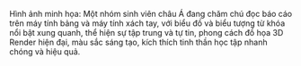Hình ảnh minh họa: Một nhóm sinh viên châu Á đang chăm chú đọc báo cáo trên máy tính bảng và máy tính xách tay, với biểu đồ và biểu tượng từ khóa nổi bật xung quanh, thể hiện sự tập trung và tự tin, phong cách đồ họa 3D Render hiện đại, màu sắc sáng tạo, kích thích tinh thần học tập nhanh chóng và hiệu quả.